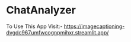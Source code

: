 # ChatAnalyzer
To Use This App 
Visit:- https://imagecaptioning-dvgdc967umfwcognpmihxr.streamlit.app/
